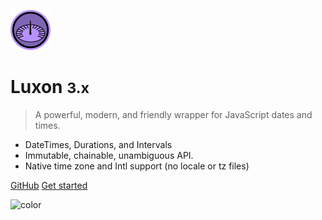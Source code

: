 ![logo](_media/Luxon_icon_64x64.png)

# Luxon <small>3.x</small>

> A powerful, modern, and friendly wrapper for JavaScript dates and times.

 * DateTimes, Durations, and Intervals
 * Immutable, chainable, unambiguous API.
 * Native time zone and Intl support (no locale or tz files)

[GitHub](https://github.com/moment/luxon/)
[Get started](#Luxon)

![color](#e8dffc)
